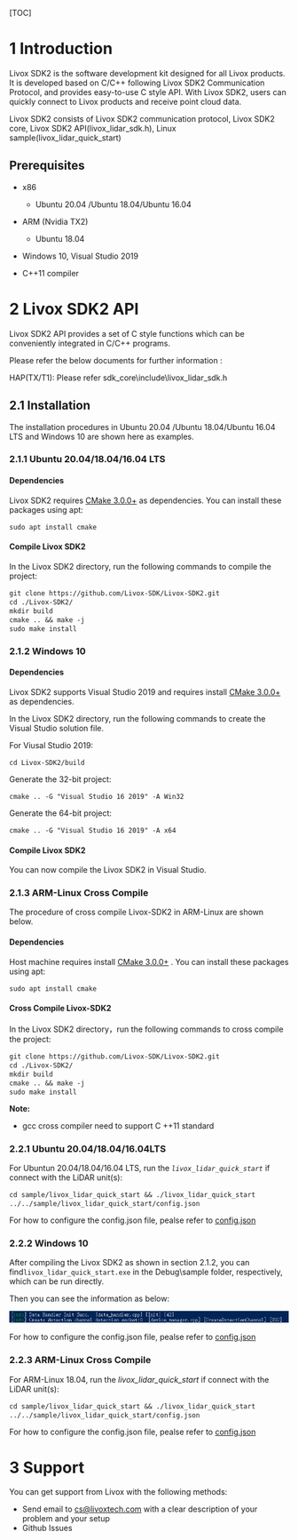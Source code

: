[TOC]

# 1 Introduction

Livox SDK2 is the software development kit designed for all Livox products. It is developed based on C/C++ following Livox SDK2 Communication Protocol, and provides easy-to-use C style API. With Livox SDK2, users can quickly connect to Livox products and receive point cloud data. 

Livox SDK2 consists of Livox SDK2 communication protocol, Livox SDK2 core, Livox SDK2 API(livox_lidar_sdk.h), Linux sample(livox_lidar_quick_start)

## Prerequisites
* x86
  * Ubuntu 20.04 /Ubuntu 18.04/Ubuntu 16.04

* ARM (Nvidia TX2) 
  * Ubuntu 18.04

* Windows 10, Visual Studio 2019
* C++11 compiler 



# 2 Livox SDK2 API

Livox SDK2 API provides a set of C style functions which can be conveniently integrated in C/C++ programs. 

Please refer the below documents for further information : 

HAP(TX/T1): Please refer sdk_core\include\livox_lidar_sdk.h

## 2.1 Installation
The installation procedures in Ubuntu 20.04 /Ubuntu 18.04/Ubuntu 16.04 LTS and Windows 10 are shown here as examples. 
### 2.1.1 Ubuntu 20.04/18.04/16.04 LTS
#### Dependencies
Livox SDK2 requires [CMake 3.0.0+](https://cmake.org/) as dependencies. You can install these packages using apt:  
```
sudo apt install cmake
```
#### Compile Livox SDK2

In the Livox SDK2 directory, run the following commands to compile the project: 
```
git clone https://github.com/Livox-SDK/Livox-SDK2.git
cd ./Livox-SDK2/
mkdir build
cmake .. && make -j
sudo make install
```

### 2.1.2 Windows 10

#### Dependencies
Livox SDK2 supports Visual Studio 2019 and requires install [CMake 3.0.0+](https://cmake.org/) as dependencies.  

In the Livox SDK2 directory, run the following commands to create the Visual Studio solution file. 

For Viusal Studio 2019:

```
cd Livox-SDK2/build
```
Generate the 32-bit project:

```
cmake .. -G "Visual Studio 16 2019" -A Win32
```
Generate the 64-bit project:
```
cmake .. -G "Visual Studio 16 2019" -A x64
```

#### Compile Livox SDK2
You can now compile the Livox SDK2 in Visual Studio.

### 2.1.3 ARM-Linux Cross Compile

The procedure of cross compile Livox-SDK2 in ARM-Linux are shown below.

#### Dependencies

Host machine requires install [CMake 3.0.0+](https://cmake.org/) . You can install these packages using apt:

```
sudo apt install cmake
```

#### Cross Compile Livox-SDK2

In the Livox SDK2 directory，run the following commands to cross compile the project:

```
git clone https://github.com/Livox-SDK/Livox-SDK2.git
cd ./Livox-SDK2/
mkdir build
cmake .. && make -j
sudo make install
```

**Note:**

- gcc  cross compiler need to support C ++11 standard



### 2.2.1 Ubuntu 20.04/18.04/16.04LTS
For Ubuntun 20.04/18.04/16.04 LTS, run the *`livox_lidar_quick_start`* if connect with the LiDAR unit(s):
```
cd sample/livox_lidar_quick_start && ./livox_lidar_quick_start ../../sample/livox_lidar_quick_start/config.json
```

For how to configure the config.json file, pealse refer to [config.json](<https://github.com/Livox-SDK/Livox-SDK2/wiki/hap-config-file-description>)



### 2.2.2 Windows 10
After compiling the Livox SDK2 as shown in section 2.1.2, you can find`livox_lidar_quick_start.exe` in the Debug\sample folder, respectively, which can be run directly. 

Then you can see the information as below:

![](doc/images/sdk_init.png)

For how to configure the config.json file, pealse refer to [config.json](<https://github.com/Livox-SDK/Livox-SDK2/wiki/hap-config-file-description>)

### 2.2.3 ARM-Linux Cross Compile

For ARM-Linux 18.04,  run the *livox_lidar_quick_start* if connect with the LiDAR unit(s):

```
cd sample/livox_lidar_quick_start && ./livox_lidar_quick_start ../../sample/livox_lidar_quick_start/config.json
```

For how to configure the config.json file, pealse refer to [config.json](<https://github.com/Livox-SDK/Livox-SDK2/wiki/hap-config-file-description>)



# 3 Support

You can get support from Livox with the following methods:
* Send email to cs@livoxtech.com with a clear description of your problem and your setup
* Github Issues

